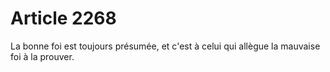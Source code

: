 # Article 2268

La bonne foi est toujours présumée, et c'est à celui qui allègue la mauvaise foi à la prouver.
